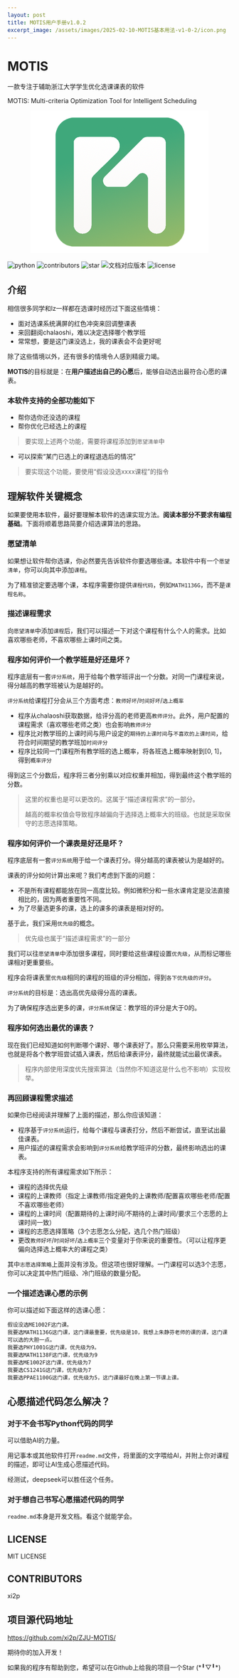 ```yaml
---
layout: post
title: MOTIS用户手册v1.0.2
excerpt_image: /assets/images/2025-02-10-MOTIS基本用法-v1-0-2/icon.png
---
```


# MOTIS

一款专注于辅助浙江大学学生优化选课课表的软件

MOTIS: Multi-criteria Optimization Tool for Intelligent Scheduling

<div align=center><img src="/assets/images/2025-02-10-MOTIS基本用法-v1-0-2/icon.png"/></div>

![python](https://img.shields.io/badge/python-3-blue)
![contributors](https://img.shields.io/badge/contributors-1-orange)
![star](https://badgen.net/github/stars/xi2p/ZJU-MOTIS)
![文档对应版本](https://img.shields.io/badge/文档对应程序版本-v1.0.2-green)
![license](https://img.shields.io/badge/license-MIT-blue)


## 介绍

相信很多同学和lz一样都在选课时经历过下面这些情境：

- 面对选课系统满屏的红色冲突来回调整课表
- 来回翻阅chalaoshi，难以决定选择哪个教学班
- 常常想，要是这门课没选上，我的课表会不会更好呢

除了这些情境以外，还有很多的情境令人感到精疲力竭。

**MOTIS**的目标就是：在**用户描述出自己的心愿**后，能够自动选出最符合心愿的课表。

### 本软件支持的全部功能如下

- 帮你选你还没选的课程
- 帮你优化已经选上的课程

> 要实现上述两个功能，需要将课程添加到`愿望清单`中

- 可以探索“某门已选上的课程退选后的情况”

> 要实现这个功能，要使用“假设没选xxxx课程”的指令

## 理解软件关键概念

如果要使用本软件，最好要理解本软件的选课实现方法。**阅读本部分不要求有编程基础**。下面将顺着思路简要介绍选课算法的思路。

### 愿望清单

如果想让软件帮你选课，你必然要先告诉软件你要选哪些课。本软件中有一个`愿望清单`，你可以向其中添加`课程`。

为了精准锁定要选哪个课，本程序需要你提供`课程代码`，例如`MATH1136G`，而不是`课程名称`。

### 描述课程需求

向`愿望清单`中添加`课程`后，我们可以描述一下对这个课程有什么个人的需求。比如喜欢哪些老师，不喜欢哪些上课时间之类。

### 程序如何评价一个教学班是好还是坏？

程序底层有一套`评分系统`，用于给每个教学班评出一个分数。对同一门课程来说，得分越高的教学班被认为是越好的。

`评分系统`给课程打分会从三个方面考虑：`教师好坏`/`时间好坏`/`选上概率`

- 程序从chalaoshi获取数据，给评分高的老师更高`教师评分`。此外，用户配置的课程需求（喜欢哪些老师之类）也会影响`教师评分`
- 程序比对教学班的上课时间与用户设定的`期待的上课时间`与`不喜欢的上课时间`，给符合时间期望的教学班加`时间评分`
- 程序比较同一门课程所有教学班的选上概率，将各班选上概率映射到[0, 1]，得到`概率评分`

得到这三个分数后，程序将三者分别乘以对应权重并相加，得到最终这个教学班的分数。

> 这里的权重也是可以更改的。这属于“描述课程需求”的一部分。
>
> 越高的概率权值会导致程序越偏向于选择选上概率大的班级。也就是采取保守的志愿选择策略。

### 程序如何评价一个课表是好还是坏？

程序底层有一套`评分系统`用于给一个课表打分。得分越高的课表被认为是越好的。

课表的评分如何计算出来呢？我们考虑到下面的问题：

- 不是所有课程都能放在同一高度比较。例如微积分和一些水课肯定是没法直接相比的，因为两者重要性不同。
- 为了尽量选更多的课，选上的课多的课表是相对好的。

基于此，我们采用`优先级`的概念。

> 优先级也属于“描述课程需求”的一部分

我们可以往`愿望清单`中添加很多课程，同时要给这些课程设置`优先级`，从而标记哪些课相对更重要些。

程序会将课表里`优先级`相同的课程的班级的评分相加，得到`各下优先级的评分`。

`评分系统`的目标是：选出高优先级得分高的课表。

为了确保程序选出更多的课，`评分系统`保证：教学班的评分是大于0的。

### 程序如何选出最优的课表？

现在我们已经知道如何判断哪个课好、哪个课表好了。那么只需要采用枚举算法，也就是将各个教学班尝试插入课表，然后给课表评分，最终就能试出最优课表。

> 程序内部使用深度优先搜索算法（当然你不知道这是什么也不影响）实现枚举。

### 再回顾课程需求描述

如果你已经阅读并理解了上面的描述，那么你应该知道：

- 程序基于`评分系统`运行，给每个课程与课表打分，然后不断尝试，直至试出最佳课表。
- 用户描述的课程需求会影响到`评分系统`给教学班评的分数，最终影响选出的课表。

本程序支持的所有课程需求如下所示：

- 课程的选择优先级
- 课程的上课教师（指定上课教师/指定避免的上课教师/配置喜欢哪些老师/配置不喜欢哪些老师）
- 课程的上课时间（配置期待的上课时间/不期待的上课时间/要求三个志愿的上课时间一致）
- 课程的志愿选择策略（3个志愿怎么分配，选几个热门班级）
- 更改`教师好坏`/`时间好坏`/`选上概率`三个变量对于你来说的重要性。（可以让程序更偏向选择选上概率大的课程之类）

其中`志愿选择策略`上面并没有涉及。但这项也很好理解。一门课程可以选3个志愿，你可以决定其中热门班级、冷门班级的数量分配。

### 一个描述选课心愿的示例

你可以描述如下面这样的选课心愿：

```
假设没选ME1002F这门课。
我要选MATH1136G这门课，这门课最重要，优先级是10，我想上朱静芬老师的课的课，这门课可以选的大胆一点。
我要选PHY1001G这门课，优先级为9。
我要选MATH1138F这门课，优先级为9
我要选ME1002F这门课，优先级为7
我要选CS1241G这门课，优先级为7
我要选PPAE1100G这门课，优先级为5，这门课最好在晚上第一节课上课。
```

## 心愿描述代码怎么解决？

### 对于不会书写Python代码的同学

可以借助AI的力量。

用记事本或其他软件打开`readme.md`文件，将里面的文字喂给AI，并附上你对课程的描述，即可让AI生成心愿描述代码。

经测试，deepseek可以胜任这个任务。

### 对于想自己书写心愿描述代码的同学

`readme.md`本身是开发文档。看这个就能学会。

## LICENSE

MIT LICENSE

## CONTRIBUTORS

xi2p

## 项目源代码地址

https://github.com/xi2p/ZJU-MOTIS/

期待你的加入开发！

如果我的程序有帮助到您，希望可以在Github上给我的项目一个Star (\*╹▽╹\*)